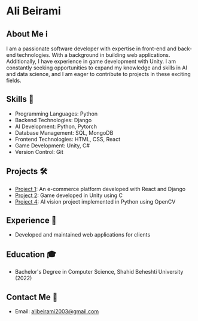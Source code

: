 # Ali Beirami

## About Me ℹ️
I am a passionate software developer with expertise in front-end and back-end technologies. With a background in building web applications. Additionally, I have experience in game development with Unity. I am constantly seeking opportunities to expand my knowledge and skills in AI and data science, and I am eager to contribute to projects in these exciting fields.

## Skills 🚀
- Programming Languages: Python
- Backend Technologies: Django
- AI Development: Python, Pytorch
- Database Management: SQL, MongoDB
- Frontend Technologies: HTML, CSS, React
- Game Development: Unity, C#
- Version Control: Git

## Projects 🛠️
- [Project 1](https://github.com/AliBeiramiii/nfc-galaxy): An e-commerce platform developed with React and Django
- [Project 2](https://github.com/AliBeiramiii/laser-blaster2): Game developed in Unity using C
- [Project 4](https://github.com/AliBeiramiii/corner-detector): AI vision project implemented in Python using OpenCV

## Experience 💼
  - Developed and maintained web applications for clients

## Education 🎓
- Bachelor's Degree in Computer Science, Shahid Beheshti University (2022)

## Contact Me 📧
- Email: alibeirami2003@gmail.com
